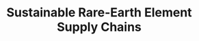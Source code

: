 ---
layout: mdpage
title: Sustainable Rare-Earth Element Supply Chains
image: assets/images/ree.jpg
description: 'Securing our Technological Future'
nav-menu: false
show_tile: false
banner_color: style5
---